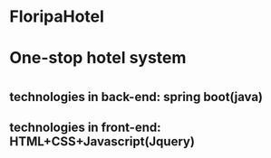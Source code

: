 # FloripaHotel
<h1>One-stop hotel system<h1>

<h2>technologies in back-end: spring boot(java)<h2>
<h2>technologies in front-end: HTML+CSS+Javascript(Jquery)<h2>
